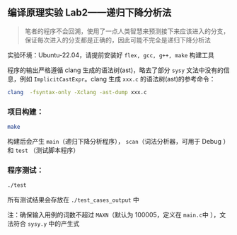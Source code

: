 ## 编译原理实验 Lab2——递归下降分析法

> 笔者的程序不会回溯，使用了一点人类智慧来预测接下来应该进入的分支，保证每次进入的分支都是正确的，因此可能不完全是递归下降分析法

实验环境：Ubuntu-22.04，请提前安装好 `flex, gcc, g++, make` 构建工具

程序的输出严格遵循 clang 生成的语法树(ast)，略去了部分 `sysy` 文法中没有的信息，例如 `ImplicitCastExpr`。clang 生成 `xxx.c` 的语法树(ast)的参考命令：

```sh
clang  -fsyntax-only -Xclang -ast-dump xxx.c
```

### 项目构建：

```sh
make
```

构建后会产生 `main`（递归下降分析程序）， `scan`（词法分析器，可用于 Debug ）和 `test` （测试脚本程序）

### 程序测试：

```sh
./test
```

所有测试结果会存放在 `./test_cases_output` 中

注：确保输入用例的词数不超过 `MAXN`（默认为 100005，定义在 `main.c`中 ），文法符合 `sysy.y` 中的产生式

